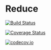 # Reduce

[![Build Status](https://travis-ci.org/chakravala/Reduce.jl.svg?branch=master)](https://travis-ci.org/chakravala/Reduce.jl)

[![Coverage Status](https://coveralls.io/repos/chakravala/Reduce.jl/badge.svg?branch=master&service=github)](https://coveralls.io/github/chakravala/Reduce.jl?branch=master)

[![codecov.io](http://codecov.io/github/chakravala/Reduce.jl/coverage.svg?branch=master)](http://codecov.io/github/chakravala/Reduce.jl?branch=master)
